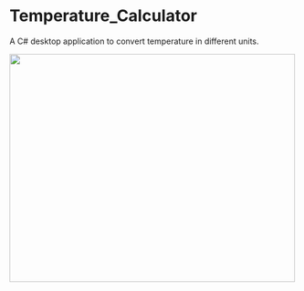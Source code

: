 # Temperature_Calculator
A C# desktop application to convert temperature in different units.


<img src="https://user-images.githubusercontent.com/53004677/107121530-3c04fe80-68bd-11eb-95ea-dea656c12f69.png" width="500" height="400" />
